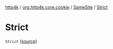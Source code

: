 [http4k](../../index.md) / [org.http4k.core.cookie](../index.md) / [SameSite](index.md) / [Strict](./-strict.md)

# Strict

`Strict` [(source)](https://github.com/http4k/http4k/blob/master/http4k-core/src/main/kotlin/org/http4k/core/cookie/Cookie.kt#L96)